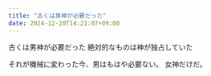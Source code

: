 ```yaml
---
title: "古くは男神が必要だった"
date: 2024-12-20T14:21:07+09:00
---
```

古くは男神が必要だった
絶対的なものは神が独占していた

それが機械に変わった今、男はもはや必要ない。
女神だけだ。
